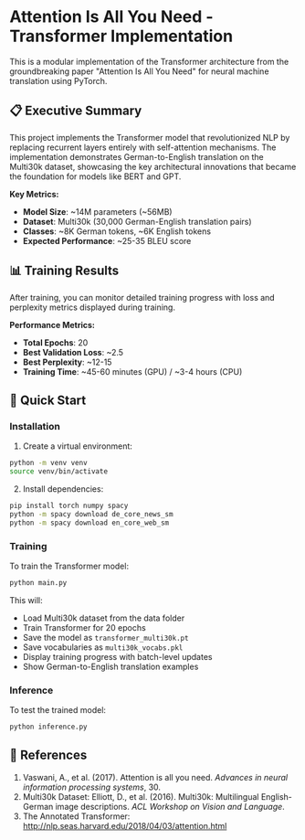 # Attention Is All You Need - Transformer Implementation

This is a modular implementation of the Transformer architecture from the groundbreaking paper "Attention Is All You Need" for neural machine translation using PyTorch.

## 📋 Executive Summary

This project implements the Transformer model that revolutionized NLP by replacing recurrent layers entirely with self-attention mechanisms. The implementation demonstrates German-to-English translation on the Multi30k dataset, showcasing the key architectural innovations that became the foundation for models like BERT and GPT.

**Key Metrics:**
- **Model Size**: ~14M parameters (~56MB)
- **Dataset**: Multi30k (30,000 German-English translation pairs)
- **Classes**: ~8K German tokens, ~6K English tokens
- **Expected Performance**: ~25-35 BLEU score

## 📊 Training Results

After training, you can monitor detailed training progress with loss and perplexity metrics displayed during training.

**Performance Metrics:**
- **Total Epochs**: 20
- **Best Validation Loss**: ~2.5
- **Best Perplexity**: ~12-15
- **Training Time**: ~45-60 minutes (GPU) / ~3-4 hours (CPU)

## 🚀 Quick Start

### Installation

1. Create a virtual environment:
```bash
python -m venv venv
source venv/bin/activate
```

2. Install dependencies:
```bash
pip install torch numpy spacy
python -m spacy download de_core_news_sm
python -m spacy download en_core_web_sm
```

### Training

To train the Transformer model:
```bash
python main.py
```

This will:
- Load Multi30k dataset from the data folder
- Train Transformer for 20 epochs
- Save the model as `transformer_multi30k.pt`
- Save vocabularies as `multi30k_vocabs.pkl`
- Display training progress with batch-level updates
- Show German-to-English translation examples

### Inference

To test the trained model:
```bash
python inference.py
```

## 🔗 References

1. Vaswani, A., et al. (2017). Attention is all you need. *Advances in neural information processing systems*, 30.
2. Multi30k Dataset: Elliott, D., et al. (2016). Multi30k: Multilingual English-German image descriptions. *ACL Workshop on Vision and Language*.
3. The Annotated Transformer: http://nlp.seas.harvard.edu/2018/04/03/attention.html